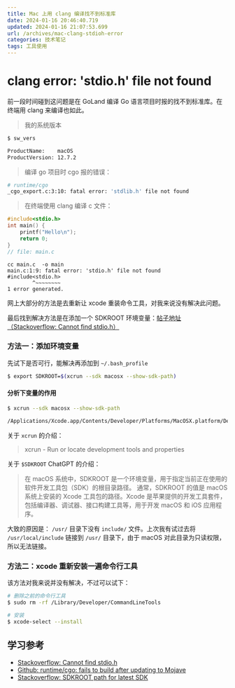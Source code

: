 ```yaml
---
title: Mac 上用 clang 编译找不到标准库
date: 2024-01-16 20:46:40.719
updated: 2024-01-16 21:07:53.699
url: /archives/mac-clang-stdioh-error
categories: 技术笔记
tags: 工具使用
---
```


# clang error: 'stdio.h' file not found 

前一段时间碰到这问题是在 GoLand 编译 Go 语言项目时报的找不到标准库。在终端用 clang 来编译也如此。


> 我的系统版本
```bash
$ sw_vers

ProductName:	macOS
ProductVersion:	12.7.2
```

> 编译 go 项目时 cgo 报的错误：
```bash
# runtime/cgo
_cgo_export.c:3:10: fatal error: 'stdlib.h' file not found
```

> 在终端使用 clang 编译 c 文件：
```c
#include<stdio.h>
int main() {
    printf("Hello\n");
    return 0;
}
// file: main.c 
```


```shell
cc main.c  -o main
main.c:1:9: fatal error: 'stdio.h' file not found
#include<stdio.h>
        ^~~~~~~~~
1 error generated.
```



网上大部分的方法是去重新让 xcode 重装命令工具，对我来说没有解决此问题。

最后找到解决方法是在添加一个 SDKROOT 环境变量：[帖子地址（Stackoverflow: Cannot find stdio.h）](https://stackoverflow.com/questions/51761599/cannot-find-stdio-h)


### 方法一：添加环境变量
先试下是否可行，能解决再添加到 `~/.bash_profile`
```bash 
$ export SDKROOT=$(xcrun --sdk macosx --show-sdk-path)
```


#### 分析下变量的作用

```bash
$ xcrun --sdk macosx --show-sdk-path

/Applications/Xcode.app/Contents/Developer/Platforms/MacOSX.platform/Developer/SDKs/MacOSX12.3.sdk
```
关于 `xcrun` 的介绍： 
>  xcrun - Run or locate development tools and properties


关于 `$SDKROOT` ChatGPT 的介绍： 
>   在 macOS 系统中，SDKROOT 是一个环境变量，用于指定当前正在使用的软件开发工具包（SDK）的根目录路径。
> 通常，SDKROOT 的值是 macOS 系统上安装的 Xcode 工具包的路径。Xcode 是苹果提供的开发工具套件，包括编译器、调试器、接口构建工具等，用于开发 macOS 和 iOS 应用程序。      


大致的原因是： `/usr/` 目录下没有 `include/` 文件。上次我有试过去将 `/usr/local/include` 链接到 `/usr/` 目录下，由于 macOS 对此目录为只读权限，所以无法链接。



### 方法二：xcode 重新安装一遍命令行工具

该方法对我来说并没有解决，不过可以试下：


```bash
# 删除之前的命令行工具
$ sudo rm -rf /Library/Developer/CommandLineTools
```


```bash
# 安装 
$ xcode-select --install
```


## 学习参考
- [Stackoverflow: Cannot find stdio.h](https://stackoverflow.com/questions/51761599/cannot-find-stdio-h)
- [Github: runtime/cgo: fails to build after updating to Mojave](https://github.com/golang/go/issues/27921)
- [Stackoverflow: SDKROOT path for latest SDK ](https://stackoverflow.com/questions/13964742/sdkroot-path-for-latest-sdk)

